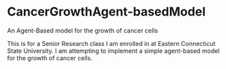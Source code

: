 # CancerGrowthAgent-basedModel
An Agent-Based model for the growth of cancer cells

This is for a Senior Research class I am enrolled in at Eastern Connecticut State University. I am attempting to implement a simple agent-based model for the growth of cancer cells. 

